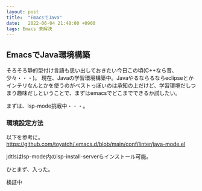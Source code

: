 ```yaml
---
layout: post
title:  "EmacsでJava"
date:   2022-06-04 21:48:00 +0900
tags: Emacs 未解決
---
```


## EmacsでJava環境構築

そろそろ静的型付け言語も思い出しておきたい今日この頃(C++なら昔、少々・・・)。
現在、Javaの学習環境構築中。Javaやるならるならeclipseとかインテリなんとかを使うのがベストっぽいのは承知の上だけど、学習環境だしつまり趣味だしということで、まずはemacsでどこまでできるか試したい。

まずは、lsp-mode挑戦中・・・。

### 環境設定方法

以下を参考に。
https://github.com/toyatch/.emacs.d/blob/main/conf/linter/java-mode.el

jdtlsはlsp-mode内のlsp-install-serverらインストール可能。

ひとまず、入った。

検証中
